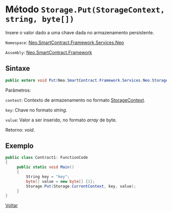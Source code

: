# Método `Storage.Put(StorageContext, string, byte[])`

Insere o valor dado a uma chave dada no armazenamento persistente.

`Namespace`: [Neo.SmartContract.Framework.Services.Neo](../../neo.md)

`Assembly`: [Neo.SmartContract.Framework](../../../dotnet.md)

## Sintaxe

```c#
public extern void Put(Neo.SmartContract.Framework.Services.Neo.StorageContext context, string key, byte[] value)
```

Parâmetros:

`context`: Contexto de armazenamento no formato [StorageContext](../StorageContext.md).

`key`: Chave no formato *string*.

`value`: Valor a ser inserido, no formato *array* de byte.

Retorno: 
*void*.


## Exemplo

```c#
public class Contract1: FunctionCode
{
     public static void Main()
     {
         String key = "key";
         byte[] value = new byte[] {1};
         Storage.Put(Storage.CurrentContext, key, value);
     }
}
```



[Voltar](../Storage.md)
